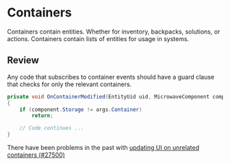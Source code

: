 # Containers

Containers contain entities. Whether for inventory, backpacks, solutions, or actions. Containers contain lists of entities for usage in systems.

## Review

Any code that subscribes to container events should have a guard clause that checks for only the relevant containers.

```cs
private void OnContainerModified(EntityUid uid, MicrowaveComponent component, ContainerModifiedMessage args)
{
    if (component.Storage != args.Container)
        return;

    // Code continues ...
}
```

There have been problems in the past with [updating UI on unrelated containers (#27500)](https://github.com/space-wizards/space-station-14/pull/27500)